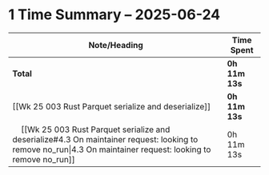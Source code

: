 # 1 Time Summary – 2025-06-24

| Note/Heading | Time Spent |
|--------------|------------|
| **Total** | **0h 11m 13s** |
| [[Wk 25 003 Rust Parquet serialize and deserialize]] | **0h 11m 13s** |
| &nbsp;&nbsp;&nbsp;&nbsp;[[Wk 25 003 Rust Parquet serialize and deserialize#4.3 On maintainer request: looking to remove no_run\|4.3 On maintainer request: looking to remove no_run]] | 0h 11m 13s |

